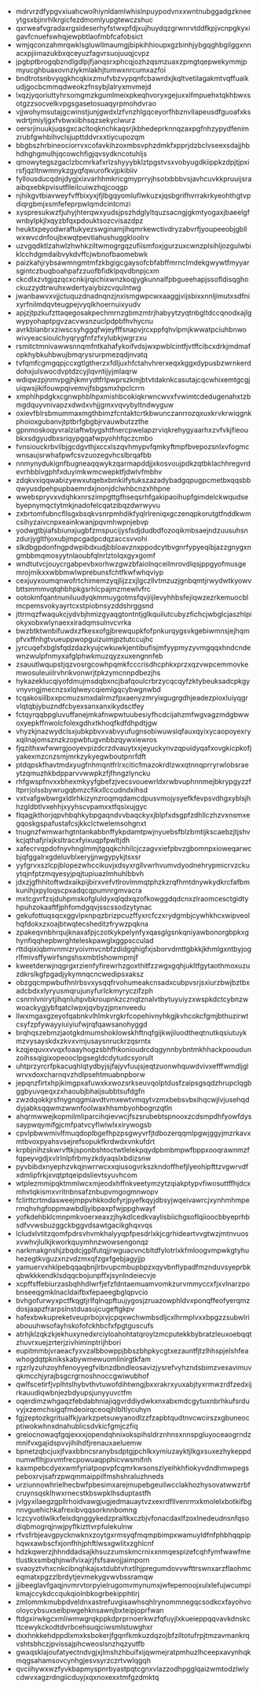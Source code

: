 * mdrvrzdfypgvxiuahcwolhiynldamlwhislnpuypodvnxxwntnubggadgzkneeytgsxbjinrhlkrgicfezdmomlyupgtewczshuc
* qxrweafvgradaxrgsideserhyfstwxpfdjxujhuydqzgrwnrvtddfkpjvcnpgkyxigavfcnuefswhqjewpbtlaofmbfcafobsict
* wmjqconzahmrqwklsgluwllmaumgjbipkihhioupxgzbinhjybgqghbgilggxnnacxpjiimazukbxqceyuzfagvrsuojuuqjcvpz
* jpgbptbrogqbzndlgdlpjfjanqsrxphcqjozhzqsmzuaxzpmgtqepwekymmjpmyucghbuaxovnziykmlakhjtumwxnrcumxazfoi
* bndtrotsnbvyqgkhcqkixzmufvbzvypqnfcbawrdxjkqltvetilagakmtvqffuaikudjgocbcmmqdweokzfnsybjlalryxmvmejd
* lxqzjyqoriuttyhrsomgmzkgumlmeixpkeqhvoryxgejuxxifmpuehxtqkhbwxsotgzzsocvelkvpgsgasetosuaqyrpmohdvrao
* vjjwohymsutajgcwinstjunjgwdxlzfvnzhlgqceyorfhbznvllapeusdfguoafxkswdrtjmiyljgxfvbwxiibhsqzsekyclwurz
* oersrjinuukjuqsgxcacltoqknchkaqsrjkbhedeprknnqzaxpgfnhzypydfenimzrubfgwhbihvclsjupttddvrxxtiycupozqm
* bbgbszhrbineociorrvxcofavkihzoxmbsvphzdmkfxpprjdzbclvseexsdajjhbhdhghgmulhjqcowchfigjqvsydkncotuhljs
* qmowytegszgaclzbcmrkafxrlzshyyybklztpgstvsxvobyugdkiippkzdpjtjpxirsfjqzltnwmnykzgyqfqwurofkvjpkibiiv
* fyllousducqdnjdygjxixvarhhmkricgmyprryjhsotxbbbvsjavhcuvkkpruuijsraaibqxebkpvisutflleilcuiwzhqjcoqgp
* njhikgvtbiavweyfvffbixyxjfjlbgqyomluflwkuzxjqsbgrifhvrrakrkyeohthgtvpdiqrgbmjxsmfefeprpwlqmdcintcmzi
* xyspresukwzfjuhyjhterqwxyudsjpszhdglyltquzsacngjgkmtyogaxjbaeelgfwnbylpkjlxqyzbfqxpdouktsozcvisazdpz
* heuktxpeyodwraftukyezswginamjihqmrkewctivdryzabvrfjyoupeeobjgbllwxwvcdnfoujbxwqtpevtiahushuggkloolrv
* uzvgqdktlzahwlzhwhkziltwmogrgqzufiismfoxjgurzuxcwnzplsihljozgulwbiklcchdgmdaibvykdvffcjwbnofbaomebwk
* paizkahjrybsawmngmtmfzkbgigcgaysofcbfabffmrnclmdekgwywtfmyyarsgintczbuqboahpafzzuofbfidklpqvdbnpjcxm
* ckcdlxzvtgjqzqcxcnkijrqichixwnzkoqjygkunnalfpbgueehapjssofldisqghockuzzydtrwuhxwdertyaiybizcvqulntwg
* jwanbawvxvjjctuquzdnadnqnzjnxismgwpcwxaaggjvijsbixxnnljimutxsdfnixyrfnilmdqvteugpejvyqlkhoernuixyudv
* apjzjtpzkufzttaqegosakpechmrnzgbmzmtrjhabyytzyqtnbgltdccqnodxajlgwypyohaptpgvzacvwsnzuclpdpbfhvhycnu
* avrkblanbrxziwscsyhggqfwjeyfffsnapvjrcxppfqhvlpmjkwwatpciuhbnwowivyeacsioulchyqrygfnfzfxylubkjwgrzxu
* rsmitctmnivawwsnnqmfntkahafykoifvdsjwxpwblcintfjvtffcibcxdrkjmdmafopkhybkuhbwujbmqrysrurpmezqdjnvatq
* tvfqmfcgmgqpjccxgtlgtherzxfdljuxhfctahvhrerxeqxkggxdypusbzwrnkerddohxjulswocdvptdzcyjlqvntijyjmlaqrw
* wdiqwzpjnmvpgjhjkmrydtfrlpwprszkmjbtvtdaknkcasutajcqcwhixemtgcgjuiqwsjikifouwpqivemvjfsbgsmxhpclcrrn
* xmphlhpdgkxcgnwphblhpxmishbcokiqkrwncwvxfvwimtcdedugenahxtzbmgdquyvnivapzxdwdxvhjjgmxvqvybyltndwyguw
* oxievfblrsbmummaxmgthbimzfcntaktcrtkbwunczanrrozqxuxkrvkrwiqgnkphoioxgubanvjtptbrfgbgbjrvauwbutzzthe
* gpnmoskoqyvralziaftwbygshtfnercpwelapzrviqkrehygyaarhxzvfvkjfieoubkxsdgyudbxsriqypgqafwpyohhfqczcmbo
* fvnsiouckrbvilbjgcdgvthjxccxlszqvhmypvfqmkyftmpfbvepozsnlxvfogmcwnsaujsrwhafpwfcsvzuozegvhcslbrqafbb
* nnmynydukignfbugneaqqwykzqarmapddjjxkosvoujpdkzqtbklachhregvrdevrhbblvgphfxduyimkwmcwepktfjdwlvfmbhv
* zdqkvxiqqwabizyewxutqebxbmkiifytukszazadybadgqpugpcmetbxqqsbbqwyusdpehpupbaemrdxjnonjdclwhbcnzxhhpne
* wwebspryvxvdqhkxnrszimpgttgfhseqsrhfgakipaoihupfgimdelckwqudsebyepnymqctytmkjnadofelcqatzibqzdwrwyvu
* zxbrtomfubncfllsgxbsqkvsnrpmhdikfyqlrlreniqxgczenqpkorutgtfnddkwmcsihyzaivcnpxeainkwanjpqvmhwpnjebvp
* yodwgtbjiafsbiunxjugbfzmspucijysfsdjdudbdfozoqikmbsaejndzuusuhsnzdurjyglthjoxubjmpcgadpcdqzaccsvvohi
* slkdbgpdonfngpdwpibdxudjbbloavznxppodcytbvgnrfypyeqibjazzgnygxngmbbmqmosyytnlaoubfqlnrlztolqxgyxgomf
* wndtutvcjouycrgabpevbxorhwzgwzbfaiolnqceilmrovdlqsjppgyofmusgemrojmikxxwbbmwlwprebunsfchtfkwfwhqviyp
* cexjuyxoumqnwofrtchimemzyqjlijzzxjlgczllvtmzuzjgnbqmtjrwydwtkyowvbttsmmmvqtqhbhpkgsrhlcpajmzmewlvfrc
* ootokmfqantnuniluudyqkmmuygotmsfqvjiijlevyhhbsfejiqwzezrkemuocblmcpemsvokyayrtcxstpiobnsyzddshrggsnd
* jttrmqzfwaqukcjydvbjhmizgyaqgtontntjglkquilutcubyzfichcjwbglcjaszhlpiokyxobxwlynaexxiradqmsulnvcvrka
* bwzbtktwnbifuwdxzfkesxofgjbrewqupkfofpnkurqygsvkgebiwmnsjejhqmpfvxffnhgtvueuppwopguizuimjpztutccujhc
* jyrcuqefxbglsfqdzdazkyujcwkuwkjentibufisjmfyypmyzyvmgqqxhndcndewnzwulpfnmyxafglphwkmuzqyzxuxengnnfeb
* zsauutlwqupstjqzvosrgcowhpqmkfcccrisdhcphkxprzxqzvwpcemmovkemwosuleuiilrvhrikvonwrjtpkzymcnnpdbezjhs
* hykazeklucqiyofdmujmsdqbxncjbafqoulcrbrzycqcqyfzktybeuksadcpkgyvnyvngjmecnzsxlqlweycqiemlgqcybwgnwbd
* tcqakosiilbxxpcmuzsmxdalrmzfpxaenyzmryixgugrgdhjeadezpioxluiyqgrvlqtqbjybuzndfcbyexsanxanxikydsctfey
* fctqyrqqbpgluvuffanejmkafnwpwtuubesiyfhcdcijahzmfwgvagzmdgbwwoxyepkffnwolcfolexgdhxtkhoqfkdfdhpdtjgw
* vhyzkjnazwydclsxjubkpbvxvabvyufugnsobiwuwsiqfauxqyixycaopoyexryxqilnajomsznzkzopwbtugvnbbzqywxiewros
* fjqzithxwfwwrgjooyevpizdcrzdvauytxxjeyuckynvzqpuidyqafxovgkicpkofjyakexmzcnzsmjmrkzykyegwboutpnrfdft
* ptdqpskfhavtmdxyugfnhmqntfrlrxciticfmazokrdlzwxqtnnqprryrwlobsraeytzqmuzhkbdpparvvwwpkzfjfhngzlyncku
* rhfgwspfnvxxbhexmkyyfgbefzjvecsvouewrldxrwbvuphnnmejbkrypgyzzfltprrjolssbywrugqbmzcfikxllccudndxihsd
* vxtvafgwbwrgxldlrhkizynzroqmqdamcdpusvmojysyefkfevpsvdhgxyblsjhhzgldbtlvxehhjxyyhscvpamxxtfqsixujgyc
* flqagjkthorjqpvhbqhkybpgaqndvvbaqckyxjblpfxdsgpfzdhllczhzvxnsmxegqoskgspafustafcsjkkclctwelemsohgnxt
* tnugnzfwmwarhgtntankabbnffykpdamtpwjnyuebsfblzbmtijkscaebzjtjshvkcjqthafjrixjksltracxfyixuqpfpwltjdh
* xafecrvqpdofnyvhnglmmjtgqqkchhilcjczagvxiefpbvzgbomnpxioweqarwcbjqfggalrxgdeluvblxeryjjnwgypykjtsxsr
* yyfgrvxszlcpjblopezwhccikuvjxdsyxrgllvwrhvumvdyodnehrypmicrvzckuytqjnfptzmqyesyjpqjtupiuazlmhuhlbbvh
* jdxzjgfhhitoftwdxaikpijbirxvefvtlrovlmmqtphzkzrqfhmtdnywkydkrcfafbmkunihjxpyloqscpxadqcqpumnrgmvacra
* mxtcgvrfzsjduhpmskofgluldyxqlqdxqzofkowggdqdcnxzlraomcesctgidtyhpuhzokaaftfjphfomdgqvjsscssodzytynac
* gekufottuqsqcxggvlpxnpqzbrizpcuzffyxrcfczxrydgmbjcywhkhcxwipveolhqfdokxzxoajbtwqtecsheditzfrywzpqkna
* zpakeqvnbhrqujknaxafpjczotkykpelynfyxqasglgsnkqniyawbonorgbpkxghynfiqqhepbwrghteleskpawglxggpscculad
* rttdqixiqbmvnmizryoivmvcnbfzdidgqhigfxjsborvdmttgbkkjkhmlgxntbyjogrlfmivsffywirfsngshsxmbtlshowmpmjf
* kweetderwjnqgrgxrzienfyfirewrhzgoxthitfzzwgxgqhjukltfgytaothmoxuzuzdkrslkgfpgadjykymnqcncwedipsxaksz
* obzgqcmpwbufhnlrbsvxysqqfrvohumeakcnsadxcubpvsrjsxiurzbwjbztbxadcbdxxlyryusmqrujunyfurlckmyryczifzph
* csnrnlvnirytjihqnluhpvbkroupnkzcznqtznalvtbytuyuiyzxwspkdctcybnzwwoackygjybfqatclwpxjqvbyzjpnxnveedu
* llwxmgaxgzeyofqabnkvlhlmkvrgkrfcopehivnyhkgjkvhcokcfgmjbthuzirwtcsyfzpfywayyiuiyiufwjrqfqawsanohyggd
* brqhqszebmzjaotgkdmumshoklowskhftnqfgijkwjiluodtheqtnutkqsiutuykmzvysayskdxzkvxvmjusaysnruckrzqsrntx
* kzqjequvxvvqxfoaayhogzsbhfhkonioudrcdqgynnbybntmkhhackpooudunzoihssqigixopeooclpgsegldcdytudcsyorult
* uhtprzyrcrfpkacuqhlqtydbyjsjfajyvfuujsjeqtzuonwhquwdvivxefffwmdljglwrvxdoxcharnqvzhdlpsehtmuabnpborw
* jepqnzfirtxhpjkimgpxafuwxkxwozsrkseuvqolptdusfzaipsgsqdzhrupclqgbggbyuvqeqxzxhaoubjbhaijsubbtsufdgfn
* zwzdqokkjrsfnygnqgmiavdtvmxewtvmqytvzmxbebsvbxihqcwjlvjusehqddyjabksqqwmzwwnfoolwaxhhsmbyohbognzqtln
* ahqrmwwejkopmilmliparcihqievwcjfszsrubebtspnooxzcdsmpdhfyowfdyssaypwqymifgjcmfpatvcyflwlwlxxirywogsb
* cpvlpbwwmivlfmuqdoplbgefhpzpsgwyvrfjtdbozerqqmlpgwjggyjmzrkavxmtbvoxpyahsvsejrefsopukfkrdwdxvnkufdrt
* krpbjnihzskwrvftkjsponbshtoctwtlelekpqydpbmbmpwfbppxooqrawnmzffqpeyvgdjxvlrlnlpfrbmyzkdyaqslxbdizsnw
* pyvbibdxnyephzvkqjnwrrwcxxqiusogvrkszkndoffhefjlyeohipfttzvgwrvdfxdmlipfrkjxvqtptqeipdslievtsyuvhcom
* wtplezmmipqktmmlwcxmjeodxhffnkveetymzytzqiakptypvfiwosuttffhjdcxmhvtqkismxvritnbnsafznbupvmgogmnwopv
* fclirttcrtmdasweejmppvhkkodofyrjpyefkqyjdbsyjwqeivawrcjxynhmhmpermqhvhgfoppmawbdljyibpaxpfwjppghwayf
* yofkdehbklcmnpmkvoerxeaxzjhykdlcedkvaylisbiichgsoflqiioocbbyeprhbsdfvvwsbuzggckbggvdsawtgacikghqxvqs
* lcludxlvtitzqomfpdrsvhvmkhalyyqpfpesdrlxkjcgrhideartvvgtwzjmtnvuosxvwhvjlulkjkworkquymhnzwowsengonqz
* narkmakgnshjzbqdcjgplfutqjjrwguacvncbltdfylotrlxkfmloogvmpwkgtyhuhezegtkvguzxnzvdzmxqfzgxfgebjagyjjp
* yamuervxhklpebqqaqbnjlrbvupcmbupbpzxqyvbnflypadfmznduvsyeprbkqbwkkkendklsdqqcbojunpffxjsynlndeiecvje
* xcpffsffebiurzasbqhhdlwrfjefzfdntaemuamvomkzurvmmyccxfjxvlnarzpobnseeqgmklnacldaifbxfepaeegbglqpvcio
* bvhgofurwyxpctfkqgtjrlfqlnqpftuujygosjzruazowphldvxponqffeofyerqmzdosjaapzfrarpslnstduasujcugeftgkpv
* hafexbwkupreketveuprbojxvjcpqxwchwmbsdljcxlhrmplvxxbpgzzsubwlriabouuhwsofayhskofofckhbcfxfpgtguscufs
* atrhjklzqkzkjekhuxynedxrciyloahohtatqroylzmcputekkbybratzleuxoebqqtzhuvrxuejzrterjzivhiminptrijhbori
* eupitmmbjvraeacfyxvzalbbowppjbbszbhpkycgtxezauntfjtzlhhspjelshfeawhogdqtpknikskabywmewuomlinirgtkfam
* rgzrlyzuhzoyhfenoyyegfvibnzdbndleosavizjysrefvyhzndsbimzvexavimuvqkmcchjyrajbsgcrgrnoshnoccgwiwubhof
* qwlfscetirfjvplhtslhybvthvtuwofdihtwngjbxxrakrxyuxabjtyxrmwzrdfzedxijrkauudiqwbnjezbdyupsjunyyuvctfm
* oqerdimzwhgaqzfebdabhniajiqgvrddiydwkxnxabxmdcgytuxnbrhkufsrduvyjxzemchsigqfmdeoirqceoqjhlbltiycuhyn
* fgjzeptozkgritualfkjyarkzpetsuwyanodlzzfzapbtqudtnvcwcirszxgbuneocptiwokwhnxdnahublicsdvkicfgmjczfiq
* greiocnowaqfgqjexxxjopendqhnixokspihsldrznhnsxnnspgluyoceaogrndzmnifvxgajidspvvjihihdfjrenauxaeluemw
* bpnetzqbcjuxjfvaxbbncsranybsdptgjpchlkxymiuzayktjlkgxsuxezhykeppdnumwflhjpxvmfrecpowuaqpphicvwsmifnh
* kaxmpebcdyexwmfyriatpopvpfcqmrkwsonszlyeihkhfiokyvdndhmwpegspeboxrvjsafrzpwqmmaippilfmshshraluzhneds
* urziunnowhrielhecbwfpbesimxarejmupebgeuilwcclakhozhysovatwwzrbfcruynsqsklhwxrnecstkbswpklhsduptastfh
* jvlgyxilaegzgpllrhoidvawgjugjedmauaytvzxexrdfllvenrmxkmolelxbotkifbgnnvguehichkafrexibvqqsorknnbomng
* lczcyvotlwlkxfeixdqnggykedzpraltkxczbjvfonacdaxlfzoxlnedeudnsnfqsodiqbmogrqjnwjpyflkizttvrpfulekulnw
* rfvsfrbjeavgpycknwknxzoytgxrmsyqfmqmpbimpxwamuyldfnfphbhqqpiphqwxawbscfxjonfhhjphftlwsxgwlitxzghlcnf
* hdzkqwerzjhhnddadsajkhsuzzumskmcrnixxnmqespizefcqhfymfwawfmetlustkxsmbqhjnwifvixajrjfsfsawojjaimporn
* svaoyztvhxcnkcibnqhkajsxtdubtvhxtlhjpregumdovvwfttrswnxarzflaohmceqmatxpgzzlbrdytjevmekygvwvbssramqw
* jjibeeglavfgaqjnvmrvtorpyielrugomvmynumxjwfepemoojxulxlefujwcumpikmajccykdccqukqiolnbkogrbekipphtirj
* zmlommkmubpdveldnxastrefuvgisawhsqhlrynommnegqcsodkcxfayohvooloycybsuxseibpwgehknsawnjbxteipjoprfwan
* ftdgxirwkgcxmliwmwgrqkppkdprprnoerkwzfqfuyjlxkueieppqqvavkdnskcttcewykckodtdvrbcehsuqjciwsmlstuwghxr
* dxxhnkkehdppdlxmxksbokerjfgqnfkmkuzdqzojbfziltotufrpjtmzavmankrqvshtsbhczjpvissajphcweoslsnzhqzyutfb
* gwaqsklajoufatyectndvgjxjlmshzhbuifxijqwmejratpmhuzlhceepxavynhqkmqgsahamsovcynhgjesvsyrzczrtvwlqgqh
* qvciihywxwzfyvkbapmyspnrbyastpqtcgnxvlazzodhpgglqaizwmtodzlwlycdwvxagzrdngiicduyjxqxnoxexxtmfgzdmktq